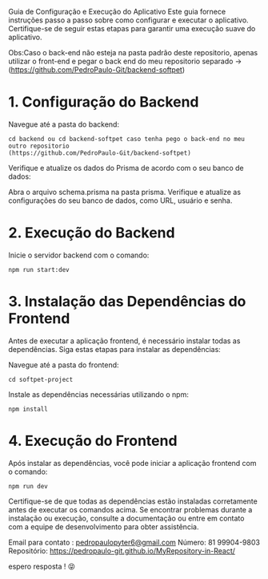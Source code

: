 Guia de Configuração e Execução do Aplicativo
Este guia fornece instruções passo a passo sobre como configurar e executar o aplicativo. Certifique-se de seguir estas etapas para garantir uma execução suave do aplicativo.

Obs:Caso o back-end não esteja na pasta padrão deste repositorio, apenas utilizar o front-end e pegar o back end do meu repositorio separado -> (https://github.com/PedroPaulo-Git/backend-softpet)


# 1. Configuração do Backend
Navegue até a pasta do backend:

```
cd backend ou cd backend-softpet caso tenha pego o back-end no meu outro repositorio
(https://github.com/PedroPaulo-Git/backend-softpet)
```


Verifique e atualize os dados do Prisma de acordo com o seu banco de dados:

Abra o arquivo schema.prisma na pasta prisma.
Verifique e atualize as configurações do seu banco de dados, como URL, usuário e senha.

# 2. Execução do Backend
   
Inicie o servidor backend com o comando:
```
npm run start:dev
```
# 3. Instalação das Dependências do Frontend
Antes de executar a aplicação frontend, é necessário instalar todas as dependências. Siga estas etapas para instalar as dependências:

Navegue até a pasta do frontend:
```
cd softpet-project
```
Instale as dependências necessárias utilizando o npm:
```
npm install
```
# 4. Execução do Frontend
Após instalar as dependências, você pode iniciar a aplicação frontend com o comando:
```
npm run dev
```
Certifique-se de que todas as dependências estão instaladas corretamente antes de executar os comandos acima. Se encontrar problemas durante a instalação ou execução, consulte a documentação ou entre em contato com a equipe de desenvolvimento para obter assistência.


Email para contato : pedropaulopyter6@gmail.com
Número: 81 99904-9803
Repositório: https://pedropaulo-git.github.io/MyRepository-in-React/

espero resposta ! 😝 
